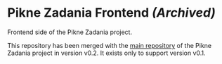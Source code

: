 # Pikne Zadania Frontend _(Archived)_
Frontend side of the Pikne Zadania project.

This repository has been merged with the [main repository](https://github.com/Pikne-Programy/pikne-zadania) of the Pikne Zadania project in version v0.2. It exists only to support version v0.1.
